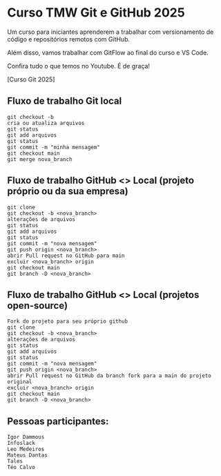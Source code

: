 # Curso TMW Git e GitHub 2025

Um curso para iniciantes aprenderem a trabalhar com versionamento de código e repositórios remotos com GitHub. 

Além disso, vamos trabalhar com GitFlow ao final do curso e VS Code. 

Confira tudo o que temos no Youtube. É de graça! 

[Curso Git 2025]

## Fluxo de trabalho Git local

    git checkout -b
    cria ou atualiza arquivos
    git status
    git add arquivos
    git status
    git commit -m "minha mensagem"
    git checkout main
    git merge nova_branch

## Fluxo de trabalho GitHub <> Local (projeto próprio ou da sua empresa)

    git clone
    git checkout -b <nova_branch>
    alterações de arquivos
    git status
    git add arquivos
    git status
    git commit -m "nova mensagem"
    git push origin <nova_branch>
    abrir Pull request no GitHub para main
    excluir <nova_branch> origin
    git checkout main
    git branch -D <nova_branch>

## Fluxo de trabalho GitHub <> Local (projetos open-source)

    Fork do projeto para seu próprio github
    git clone
    git checkout -b <nova_branch>
    alterações de arquivos
    git status
    git add arquivos
    git status
    git commit -m "nova mensagem"
    git push origin <nova_branch>
    abrir Pull request no GitHub da branch fork para a main do projeto original
    excluir <nova_branch> origin
    git checkout main
    git branch -D <nova_branch>

## Pessoas participantes:

    Igor Dammous
    Infoslack
    Leo Medeiros
    Mateus Dantas
    Tales
    Téo Calvo
